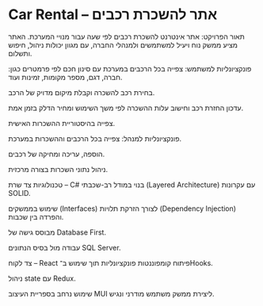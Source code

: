 # Car Rental – אתר להשכרת רכבים
תאור הפרויקט:
אתר אינטרנט להשכרת רכבים לפי שעה עבור מנויי המערכת. האתר מציע ממשק נוח ויעיל למשתמשים ולמנהלי החברה, עם מגוון יכולות ניהול, חיפוש ותשלום.

פונקציונליות למשתמש:
צפייה בכל הרכבים במערכת עם סינון חכם לפי פרמטרים כגון: חברה, דגם, מספר מקומות, זמינות ועוד.

בחירת רכב להשכרה וקבלת מיקום מדויק של הרכב.

עדכון החזרת רכב וחישוב עלות ההשכרה לפי משך השימוש ומחיר הדלק בזמן אמת.

צפייה בהיסטוריית ההשכרות האישית.

פונקציונליות למנהל:
צפייה בכל הרכבים וההשכרות במערכת.

הוספה, עריכה ומחיקה של רכבים.

ניהול נתוני השכרות בצורה מרכזית.

טכנולוגיות
צד שרת – C#
בנוי במודל רב-שכבתי (Layered Architecture) עם עקרונות SOLID.

שימוש בממשקים (Interfaces) לצורך הזרקת תלויות (Dependency Injection) והפרדה בין שכבות.

מבוסס גישה של Database First.

עבודה מול בסיס הנתונים SQL Server.

צד לקוח – React
פיתוח קומפוננטות פונקציונליות תוך שימוש ב־Hooks.

ניהול state עם Redux.

שימוש נרחב בספריית העיצוב MUI ליצירת ממשק משתמש מודרני ונגיש.

